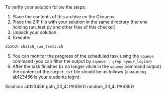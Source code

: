 To verify your solution follow the steps:
1. Place the contents of this archive on the Okeanos
2. Place the ZIP file with your solution in the same directory (the one holding run_test.py and other files of this checker)
3. Unpack your solution
4. Execute:
``` sh
sbatch sbatch_run_tests.sh
```
5. You can monitor the progress of the scheduled task using the `squeue` command (you can filter the output by `squeue | grep <your_login>`)
6. After the task finishes (is no longer vibile in the `squeue` command output) the content of the `output.txt` file should be as follows (assuming ab123456 is your students login):

Solution: ab123456
    path_20_4: PASSED
    random_20_4: PASSED
